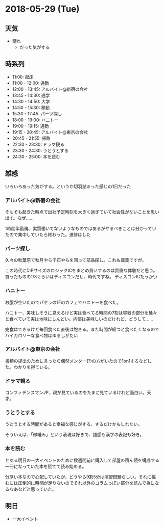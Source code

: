 # 2018-05-29 (Tue)

## 天気

- 晴れ
  - だった気がする

## 時系列

- 11:00: 起床
- 11:00 - 12:00: 通勤
- 12:00 - 13:45: アルバイト@新宿の会社
- 13:45 - 14:30: 通学
- 14:30 - 14:50: 大学
- 14:50 - 15:30: 移動
- 15:30 - 17:45: パーツ探し
- 18:00 - 19:00: ハニトー
- 19:00 - 19:15: 通勤
- 19:15 - 20:45: アルバイト@東京の会社
- 20:45 - 21:55: 帰路
- 22:30 - 23:30: ドラマ観る
- 23:30 - 24:30: うとうとする
- 24:30 - 25:00: 本を読む

## 雑感

いろいろあった気がする。というか切羽詰まった感じの1日だった

### アルバイト@新宿の会社

そもそも起きた時点で出社予定時刻を大きく過ぎていて社会性がないことを思い出す。なぜ……

1時間半勤務、実質働いてないようなものではあるがやるべきことは分かっていたので集中していたら終わった。進捗はした

### パーツ探し

久々の秋葉原で秋月やら千石やらを回って部品探し。これも講義ですが。

この時代にDIPサイズのロジックICをまとめ買いするのは貴重な体験だと思う。買ったものの1/3ぐらいはディスコンだし、時代ですね。
ディスコンICたっかい

### ハニトー

お腹が空いたのでパセラの1Fのカフェでハニトーを食べた。

ハニトー、美味しそうに見えるけど実は食べてる時間の7割は容器の部分を延々と食べていて実は地味にしんどい。内部は美味しいのだけれど、どうして……

完食はできるけど毎回食べた直後は飽きる。また時間が経つと食べたくなるのでハイカロリーな食べ物はゆるしがたい

### アルバイト@東京の会社

書類の提出のために言ったら偶然メンター(?)の方がいたので1on1するなどした。わかりを得ている。

### ドラマ観る

コンフィデンスマンJP、親が見ているのをたまに見ているけれど面白い。天才。

### うとうとする

うとうとする時間があると幸福な感じがする。するだけかもしれない。

そういえば、「微睡み」という表現は好きで、語感も漢字の表記も好き。

### 本を読む

とある明日の一大イベントのために数週間前に購入して部屋の積ん読を構成する一冊になっていた本を慌てて読み始める。

分厚い本なので心配していたが、どうやら9割5分は演習問題らしい。それに挑むには圧倒的に時間が足りないのでそれ以外のコラムっぽい部分を読んで為になるなあなどと思っていた。

## 明日

- 一大イベント
